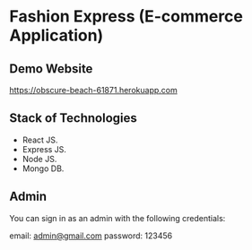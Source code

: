 # Fashion Express (E-commerce Application)

## Demo Website 

https://obscure-beach-61871.herokuapp.com

## Stack of Technologies

- React JS.
- Express JS.
- Node JS.
- Mongo DB.

## Admin

You can sign in as an admin with the following credentials:

email: admin@gmail.com
password: 123456


